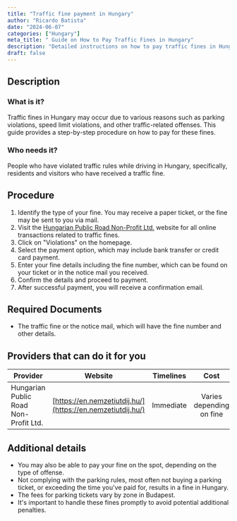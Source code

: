 ```yaml
---
title: "Traffic fine payment in Hungary"
author: "Ricardo Batista"
date: "2024-06-07"
categories: ["Hungary"]
meta_title: " Guide on How to Pay Traffic Fines in Hungary"
description: "Detailed instructions on how to pay traffic fines in Hungary"
draft: false
---
```


## Description
### What is it?
Traffic fines in Hungary may occur due to various reasons such as parking violations, speed limit violations, and other traffic-related offenses. This guide provides a step-by-step procedure on how to pay for these fines.

### Who needs it?
People who have violated traffic rules while driving in Hungary, specifically, residents and visitors who have received a traffic fine.

## Procedure
1. Identify the type of your fine. You may receive a paper ticket, or the fine may be sent to you via mail.
2. Visit the [Hungarian Public Road Non-Profit Ltd.](https://en.nemzetiutdij.hu/) website for all online transactions related to traffic fines.
3. Click on "Violations" on the homepage.
4. Select the payment option, which may include bank transfer or credit card payment.
5. Enter your fine details including the fine number, which can be found on your ticket or in the notice mail you received.
6. Confirm the details and proceed to payment. 
7. After successful payment, you will receive a confirmation email.

## Required Documents
- The traffic fine or the notice mail, which will have the fine number and other details.

## Providers that can do it for you

| Provider            |     Website                        |     Timelines    |       Cost       |
| ------------------- |  --------------------------------  |  :-------------: |  :-------------: |
| Hungarian Public Road Non-Profit Ltd.| [https://en.nemzetiutdij.hu/](https://en.nemzetiutdij.hu/)   |      Immediate      | Varies depending on fine |

## Additional details
- You may also be able to pay your fine on the spot, depending on the type of offense. 
- Not complying with the parking rules, most often not buying a parking ticket, or exceeding the time you've paid for, results in a fine in Hungary. 
- The fees for parking tickets vary by zone in Budapest.
- It's important to handle these fines promptly to avoid potential additional penalties.